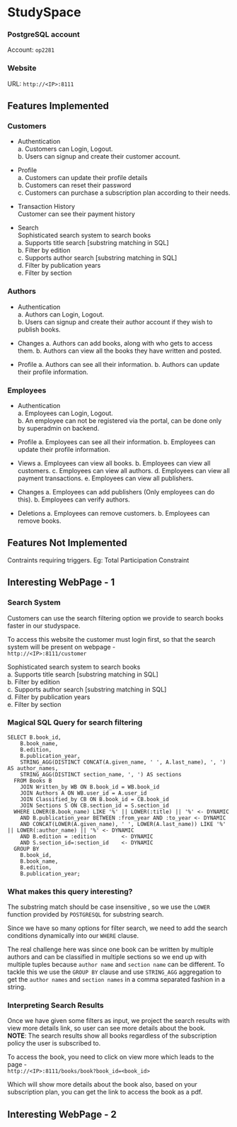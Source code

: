 # StudySpace

### PostgreSQL account

Account: `op2281`

### Website

URL: `http://<IP>:8111`

## Features Implemented

### Customers

- Authentication  
  a. Customers can Login, Logout.  
  b. Users can signup and create their customer account.

- Profile  
  a. Customers can update their profile details  
  b. Customers can reset their password  
  c. Customers can purchase a subscription plan according to their needs.

- Transaction History  
  Customer can see their payment history

- Search  
  Sophisticated search system to search books  
   a. Supports title search [substring matching in SQL]  
   b. Filter by edition  
   c. Supports author search [substring matching in SQL]  
   d. Filter by publication years  
   e. Filter by section

### Authors

- Authentication  
  a. Authors can Login, Logout.  
  b. Users can signup and create their author account if they wish to publish books.

- Changes
  a. Authors can add books, along with who gets to access them.
  b. Authors can view all the books they have written and posted.

- Profile
  a. Authors can see all their information.
  b. Authors can update their profile information.

### Employees

- Authentication  
  a. Employees can Login, Logout.  
  b. An employee can not be registered via the portal, can be done only by superadmin on backend.

- Profile
  a. Employees can see all their information.
  b. Employees can update their profile information.

- Views
  a. Employees can view all books.
  b. Employees can view all customers.
  c. Employees can view all authors.
  d. Employees can view all payment transactions.
  e. Employees can view all publishers.

- Changes
  a. Employees can add publishers (Only employees can do this).
  b. Employees can verify authors.

- Deletions
  a. Employees can remove customers.
  b. Employees can remove books.

## Features Not Implemented

Contraints requiring triggers. Eg: Total Participation Constraint

## Interesting WebPage - 1

### Search System

Customers can use the search filtering option we provide to search books faster in our studyspace.

To access this website the customer must login first, so that the search system will be present on webpage -  
`http://<IP>:8111/customer`

Sophisticated search system to search books  
 a. Supports title search [substring matching in SQL]  
 b. Filter by edition  
 c. Supports author search [substring matching in SQL]  
 d. Filter by publication years  
 e. Filter by section

### Magical SQL Query for search filtering

```
SELECT B.book_id,
    B.book_name,
    B.edition,
    B.publication_year,
    STRING_AGG(DISTINCT CONCAT(A.given_name, ' ', A.last_name), ', ') AS author_names,
    STRING_AGG(DISTINCT section_name, ', ') AS sections
  FROM Books B
    JOIN Written_by WB ON B.book_id = WB.book_id
    JOIN Authors A ON WB.user_id = A.user_id
    JOIN Classified_by CB ON B.book_id = CB.book_id
    JOIN Sections S ON CB.section_id = S.section_id
  WHERE LOWER(B.book_name) LIKE '%' || LOWER(:title) || '%' <- DYNAMIC
    AND B.publication_year BETWEEN :from_year AND :to_year <- DYNAMIC
    AND CONCAT(LOWER(A.given_name), ' ', LOWER(A.last_name)) LIKE '%' || LOWER(:author_name) || '%' <- DYNAMIC
    AND B.edition = :edition        <- DYNAMIC
    AND S.section_id=:section_id    <- DYNAMIC
  GROUP BY
    B.book_id,
    B.book_name,
    B.edition,
    B.publication_year;
```

### What makes this query interesting?

The substring match should be case insensitive , so we use the `LOWER` function provided by `POSTGRESQL` for substring search.

Since we have so many options for filter search, we need to add the search conditions dynamically into our `WHERE` clause.

The real challenge here was since one book can be written by multiple authors and can be classified in multiple sections so we end up with multiple tuples because `author name` and `section name` can be different. To tackle this we use the `GROUP BY` clause and use `STRING_AGG` aggregation to get the `author names` and `section names` in a comma separated fashion in a string.

### Interpreting Search Results

Once we have given some filters as input, we project the search results with view more details link, so user can see more details about the book.  
**NOTE**: The search results show all books regardless of the subscription policy the user is subscribed to.

To access the book, you need to click on view more which leads to the page -  
`http://<IP>:8111/books/book?book_id=<book_id>`

Which will show more details about the book also, based on your subscription plan, you can get the link to access the book as a pdf.

## Interesting WebPage - 2

